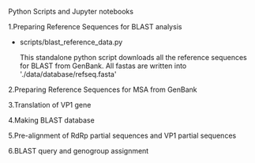 Python Scripts and Jupyter notebooks


1.Preparing Reference Sequences for BLAST analysis

- scripts/blast_reference_data.py

  This standalone python script downloads all the reference sequences for BLAST from GenBank. All fastas are written into './data/database/refseq.fasta'

2.Preparing Reference Sequences for MSA from GenBank

3.Translation of VP1 gene

4.Making BLAST database

5.Pre-alignment of RdRp partial sequences and VP1 partial sequences

6.BLAST query and genogroup assignment


